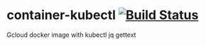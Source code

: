 # container-kubectl [![Build Status](https://cloud.drone.io/api/badges/yellowmegaman/container-kubectl/status.svg)](https://cloud.drone.io/yellowmegaman/container-kubectl)

Gcloud docker image with kubectl jq gettext
